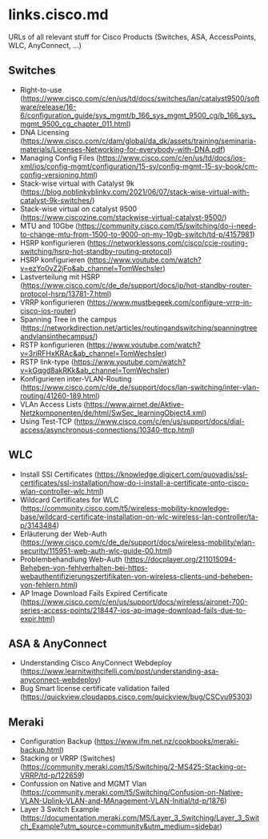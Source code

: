 # links.cisco.md
URLs of all relevant stuff for Cisco Products (Switches, ASA, AccessPoints, WLC, AnyConnect, ...)

## Switches
 - Right-to-use (https://www.cisco.com/c/en/us/td/docs/switches/lan/catalyst9500/software/release/16-6/configuration_guide/sys_mgmt/b_166_sys_mgmt_9500_cg/b_166_sys_mgmt_9500_cg_chapter_011.html)
 - DNA Licensing (https://www.cisco.com/c/dam/global/da_dk/assets/training/seminaria-materials/Licenses-Networking-for-everybody-with-DNA.pdf)
 - Managing Config Files (https://www.cisco.com/c/en/us/td/docs/ios-xml/ios/config-mgmt/configuration/15-sy/config-mgmt-15-sy-book/cm-config-versioning.html)
 - Stack-wise virtual with Catalyst 9k (https://blog.noblinkyblinky.com/2021/06/07/stack-wise-virtual-with-catalyst-9k-switches/)
 - Stack-wise virtual on catalyst 9500 (https://www.ciscozine.com/stackwise-virtual-catalyst-9500/)
 - MTU and 10Gbe (https://community.cisco.com/t5/switching/do-i-need-to-change-mtu-from-1500-to-9000-on-my-10gb-switch/td-p/4157981)
 - HSRP konfigurieren (https://networklessons.com/cisco/ccie-routing-switching/hsrp-hot-standby-routing-protocol)
 - HSRP konfigurieren (https://www.youtube.com/watch?v=ezYo0vZ2jFo&ab_channel=TomWechsler)
 - Lastverteilung mit HSRP (https://www.cisco.com/c/de_de/support/docs/ip/hot-standby-router-protocol-hsrp/13781-7.html)
 - VRRP konfigurieren (https://www.mustbegeek.com/configure-vrrp-in-cisco-ios-router)
 - Spanning Tree in the campus (https://networkdirection.net/articles/routingandswitching/spanningtreeandvlansinthecampus/)
 - RSTP konfigurieren (https://www.youtube.com/watch?v=3riRFHxKRAc&ab_channel=TomWechsler)
 - RSTP link-type (https://www.youtube.com/watch?v=kGqgd8akRKk&ab_channel=TomWechsler)
 - Konfigurieren inter-VLAN-Routing (https://www.cisco.com/c/de_de/support/docs/lan-switching/inter-vlan-routing/41260-189.html)
 - VLAn Access Lists (https://www.airnet.de/Aktive-Netzkomponenten/de/html/SwSec_learningObject4.xml)
 - Using Test-TCP (https://www.cisco.com/c/en/us/support/docs/dial-access/asynchronous-connections/10340-ttcp.html)

## WLC
 - Install SSl Certificates (https://knowledge.digicert.com/quovadis/ssl-certificates/ssl-installation/how-do-i-install-a-certificate-onto-cisco-wlan-controller-wlc.html)
 - Wildcard Certificates for WLC (https://community.cisco.com/t5/wireless-mobility-knowledge-base/wildcard-certificate-installation-on-wlc-wireless-lan-controller/ta-p/3143484)
 - Erläuterung der Web-Auth (https://www.cisco.com/c/de_de/support/docs/wireless-mobility/wlan-security/115951-web-auth-wlc-guide-00.html)
 - Problembehandlung Web-Auth (https://docplayer.org/211015094-Beheben-von-fehlverhalten-bei-https-webauthentifizierungszertifikaten-von-wireless-clients-und-beheben-von-fehlern.html)
 - AP Image Download Fails Expired Certificate (https://www.cisco.com/c/en/us/support/docs/wireless/aironet-700-series-access-points/218447-ios-ap-image-download-fails-due-to-expir.html)

## ASA & AnyConnect
 - Understanding Cisco AnyConnect Webdeploy (https://www.learnitwithcifelli.com/post/understanding-asa-anyconnect-webdeploy)
 - Bug Smart license certificate validation failed (https://quickview.cloudapps.cisco.com/quickview/bug/CSCvu95303)

## Meraki 
 - Configuration Backup (https://www.ifm.net.nz/cookbooks/meraki-backup.html)
 - Stacking or VRRP (Switches) (https://community.meraki.com/t5/Switching/2-MS425-Stacking-or-VRRP/td-p/122659)
 - Confussion on Native and MGMT Vlan (https://community.meraki.com/t5/Switching/Confusion-on-Native-VLAN-Uplink-VLAN-and-MAnagement-VLAN-Initial/td-p/1876)
 - Layer 3 Switch Example (https://documentation.meraki.com/MS/Layer_3_Switching/Layer_3_Switch_Example?utm_source=community&utm_medium=sidebar)